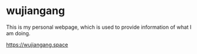 # wujiangang
This is my personal webpage, which is used to provide information of what I am doing.

https://wujiangang.space
